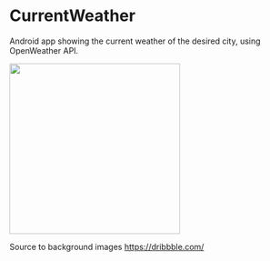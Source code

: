# CurrentWeather
Android app showing the current weather of the desired city, using OpenWeather API.   


<img src="https://github.com/Neginysh/app/blob/master/Screenshot.png" width="300">

Source to background images 
https://dribbble.com/
